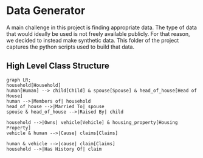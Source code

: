 # Data Generator

A main challenge in this project is finding appropriate data. The type of data that would ideally be used is not freely available publicly. For that reason, we decided to instead make synthetic data. This folder of the project captures the python scripts used to build that data.

## High Level Class Structure

```mermaid
graph LR;
household[Household]
human[Human] --> child[Child] & spouse[Spouse] & head_of_house[Head of House]
human -->|Members of| household
head_of_house -->|Married To| spouse
spouse & head_of_house -->|Raised By| child

household -->|Owns| vehicle[Vehicle] & housing_property[Housing Property]
vehicle & human -->|Cause| claims[Claims]

human & vehicle -->|cause| claim[Claims]
household -->|Has History Of| claim

```
